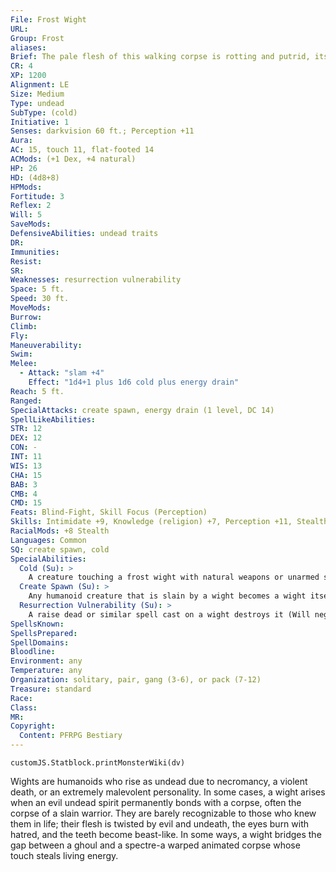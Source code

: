 ```yaml
---
File: Frost Wight
URL: 
Group: Frost
aliases: 
Brief: The pale flesh of this walking corpse is rotting and putrid, its body skeletal in places, ice and frost cling to its hair, and its eye sockets glow with blue-white light.
CR: 4
XP: 1200
Alignment: LE
Size: Medium
Type: undead
SubType: (cold)
Initiative: 1
Senses: darkvision 60 ft.; Perception +11
Aura: 
AC: 15, touch 11, flat-footed 14
ACMods: (+1 Dex, +4 natural)
HP: 26
HD: (4d8+8)
HPMods: 
Fortitude: 3
Reflex: 2
Will: 5
SaveMods: 
DefensiveAbilities: undead traits
DR: 
Immunities: 
Resist: 
SR: 
Weaknesses: resurrection vulnerability
Space: 5 ft.
Speed: 30 ft.
MoveMods: 
Burrow: 
Climb: 
Fly: 
Maneuverability: 
Swim: 
Melee: 
  - Attack: "slam +4"
    Effect: "1d4+1 plus 1d6 cold plus energy drain"
Reach: 5 ft.
Ranged: 
SpecialAttacks: create spawn, energy drain (1 level, DC 14)
SpellLikeAbilities: 
STR: 12
DEX: 12
CON: -
INT: 11
WIS: 13
CHA: 15
BAB: 3
CMB: 4
CMD: 15
Feats: Blind-Fight, Skill Focus (Perception)
Skills: Intimidate +9, Knowledge (religion) +7, Perception +11, Stealth +16
RacialMods: +8 Stealth
Languages: Common
SQ: create spawn, cold
SpecialAbilities:
  Cold (Su): >
    A creature touching a frost wight with natural weapons or unarmed strikes takes 1d6 cold damage.
  Create Spawn (Su): >
    Any humanoid creature that is slain by a wight becomes a wight itself in only 1d4 rounds. Spawn so created are less powerful than typical wights, and suffer a -2 penalty on all d20 rolls and checks, as well as -2 hp per HD. Spawn are under the command of the wight that created them and remain enslaved until its death, at which point they lose their spawn penalties and become full-fledged and free-willed wights. They do not possess any of the abilities they had in life.
  Resurrection Vulnerability (Su): >
    A raise dead or similar spell cast on a wight destroys it (Will negates). Using the spell in this way does not require a material component.
SpellsKnown: 
SpellsPrepared: 
SpellDomains: 
Bloodline: 
Environment: any
Temperature: any
Organization: solitary, pair, gang (3-6), or pack (7-12)
Treasure: standard
Race: 
Class: 
MR: 
Copyright:
  Content: PFRPG Bestiary
---
```

```dataviewjs
customJS.Statblock.printMonsterWiki(dv)
```
Wights are humanoids who rise as undead due to necromancy, a violent death, or an extremely malevolent personality. In some cases, a wight arises when an evil undead spirit permanently bonds with a corpse, often the corpse of a slain warrior. They are barely recognizable to those who knew them in life; their flesh is twisted by evil and undeath, the eyes burn with hatred, and the teeth become beast-like. In some ways, a wight bridges the gap between a ghoul and a spectre-a warped animated corpse whose touch steals living energy.
